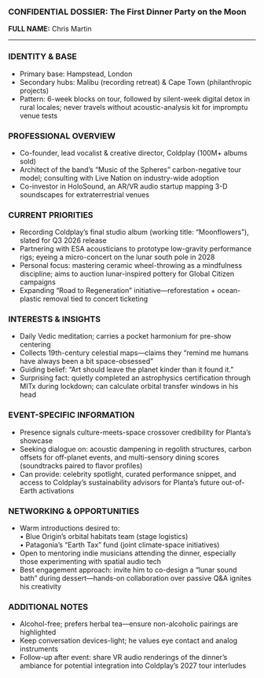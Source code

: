 ### CONFIDENTIAL DOSSIER: The First Dinner Party on the Moon

**FULL NAME:** Chris Martin

---
### IDENTITY & BASE
- Primary base: Hampstead, London  
- Secondary hubs: Malibu (recording retreat) & Cape Town (philanthropic projects)  
- Pattern: 6-week blocks on tour, followed by silent-week digital detox in rural locales; never travels without acoustic-analysis kit for impromptu venue tests  

### PROFESSIONAL OVERVIEW
- Co-founder, lead vocalist & creative director, Coldplay (100M+ albums sold)  
- Architect of the band’s “Music of the Spheres” carbon-negative tour model; consulting with Live Nation on industry-wide adoption  
- Co-investor in HoloSound, an AR/VR audio startup mapping 3-D soundscapes for extraterrestrial venues  

### CURRENT PRIORITIES
- Recording Coldplay’s final studio album (working title: “Moonflowers”), slated for Q3 2026 release  
- Partnering with ESA acousticians to prototype low-gravity performance rigs; eyeing a micro-concert on the lunar south pole in 2028  
- Personal focus: mastering ceramic wheel-throwing as a mindfulness discipline; aims to auction lunar-inspired pottery for Global Citizen campaigns  
- Expanding “Road to Regeneration” initiative—reforestation + ocean-plastic removal tied to concert ticketing  

### INTERESTS & INSIGHTS
- Daily Vedic meditation; carries a pocket harmonium for pre-show centering  
- Collects 19th-century celestial maps—claims they “remind me humans have always been a bit space-obsessed”  
- Guiding belief: “Art should leave the planet kinder than it found it.”  
- Surprising fact: quietly completed an astrophysics certification through MITx during lockdown; can calculate orbital transfer windows in his head  

### EVENT-SPECIFIC INFORMATION
- Presence signals culture-meets-space crossover credibility for Planta’s showcase  
- Seeking dialogue on: acoustic dampening in regolith structures, carbon offsets for off-planet events, and multi-sensory dining scores (soundtracks paired to flavor profiles)  
- Can provide: celebrity spotlight, curated performance snippet, and access to Coldplay’s sustainability advisors for Planta’s future out-of-Earth activations  

### NETWORKING & OPPORTUNITIES
- Warm introductions desired to:  
  • Blue Origin’s orbital habitats team (stage logistics)  
  • Patagonia’s “Earth Tax” fund (joint climate-space initiatives)  
- Open to mentoring indie musicians attending the dinner, especially those experimenting with spatial audio tech  
- Best engagement approach: invite him to co-design a “lunar sound bath” during dessert—hands-on collaboration over passive Q&A ignites his creativity  

### ADDITIONAL NOTES
- Alcohol-free; prefers herbal tea—ensure non-alcoholic pairings are highlighted  
- Keep conversation devices-light; he values eye contact and analog instruments  
- Follow-up after event: share VR audio renderings of the dinner’s ambiance for potential integration into Coldplay’s 2027 tour interludes  